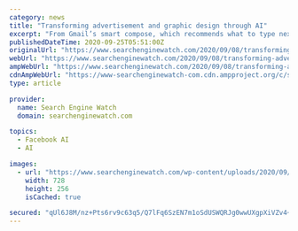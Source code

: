 ```yaml
---
category: news
title: "Transforming advertisement and graphic design through AI"
excerpt: "From Gmail’s smart compose, which recommends what to type next, to Facebook recommending who to tag by ... It is in fact, one of the most recent trends in AI. Recent global research found that nearly 73% of the customers expect a personalized experience ..."
publishedDateTime: 2020-09-25T05:51:00Z
originalUrl: "https://www.searchenginewatch.com/2020/09/08/transforming-advertisement-and-graphic-design-through-ai/"
webUrl: "https://www.searchenginewatch.com/2020/09/08/transforming-advertisement-and-graphic-design-through-ai/"
ampWebUrl: "https://www.searchenginewatch.com/2020/09/08/transforming-advertisement-and-graphic-design-through-ai/amp/"
cdnAmpWebUrl: "https://www-searchenginewatch-com.cdn.ampproject.org/c/s/www.searchenginewatch.com/2020/09/08/transforming-advertisement-and-graphic-design-through-ai/amp/"
type: article

provider:
  name: Search Engine Watch
  domain: searchenginewatch.com

topics:
  - Facebook AI
  - AI

images:
  - url: "https://www.searchenginewatch.com/wp-content/uploads/2020/09/Transforming-advertisement-and-graphic-design-through-AI.png"
    width: 728
    height: 256
    isCached: true

secured: "qUl6J8M/nz+Pts6rv9c63q5/Q7lFq6SzEN7m1oSdUSWQRJg0wwUXgpXiVZv4+sK9b/LngWkp2ldfJxM8Hi6Vkylfxd5hnHAowmtI7/xBKkQXuVMxwR7M+jcLjjYcPyakfWYv3NjBs7sWE1pXvhCWZ63BVypkw9ZWRVvG8ZAEcZDU0dC4YhlF+cP00408IrMWlI8KGZ2nEni6g46/lzdzV+5cEKbdXgbhLejjmkkddhHXvwbuNXmNPgGpq+RwtJaR4dAzw9UcucDsM6f9uN+fWfAiyXA6PVV5t7mF69FRm/19vqtQ8FeUetleVPcFMAUVm1Ynny+pdM0D1ymEc6B0JVV4V7Uau2mwC0OKmZGNzx8=;e6a+37th+xMVtCiR4UwpAw=="
---
```


